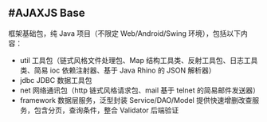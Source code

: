 #AJAXJS Base
------------
框架基础包，纯 Java 项目（不限定 Web/Android/Swing 环境），包括以下内容：

- util 工具包（链式风格文件处理包、Map 结构工具类、反射工具包、日志工具类、简易 ioc 依赖注射器、基于 Java Rhino 的 JSON 解析器）
- jdbc JDBC 数据工具包
- net 网络通讯包（http 链式风格请求包、mail 基于 telnet 的简易邮件发送器）
- framework 数据层服务，泛型封装 Service/DAO/Model 提供快速增删改查服务，包含分页，查询条件，整合 Validator 后端验证